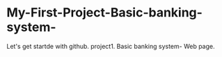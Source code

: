 # My-First-Project-Basic-banking-system-
Let's get startde with github.  project1. Basic banking system- Web page.
